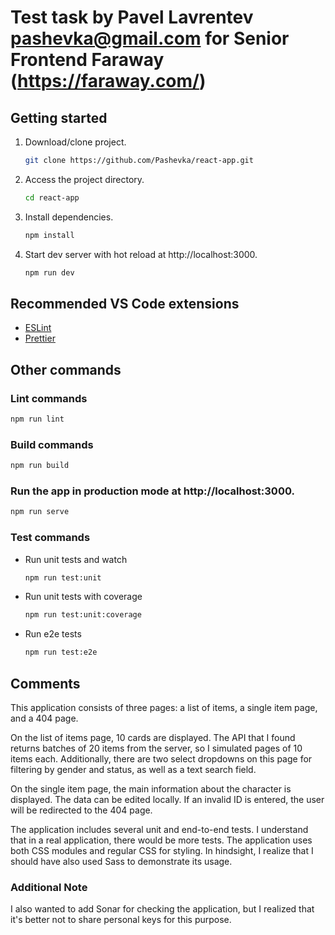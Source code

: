 # Test task by Pavel Lavrentev pashevka@gmail.com for Senior Frontend Faraway (https://faraway.com/) 

## Getting started

1. Download/clone project.

   ```bash
   git clone https://github.com/Pashevka/react-app.git
   ```

2. Access the project directory.

   ```bash
   cd react-app
   ```

4. Install dependencies.

   ```bash
   npm install
   ```

5. Start dev server with hot reload at http://localhost:3000.
   ```bash
   npm run dev
   ```

## Recommended VS Code extensions

- [ESLint](https://marketplace.visualstudio.com/items?itemName=dbaeumer.vscode-eslint)
- [Prettier](https://marketplace.visualstudio.com/items?itemName=esbenp.prettier-vscode)

## Other commands

### Lint commands

```bash
npm run lint
```

### Build commands

```bash
npm run build
```

### Run the app in production mode at http://localhost:3000.

```bash
npm run serve
```

### Test commands

- Run unit tests and watch
  ```bash
  npm run test:unit
  ```
- Run unit tests with coverage
  ```bash
  npm run test:unit:coverage
  ```
- Run e2e tests
  ```bash
  npm run test:e2e
  ```

## Comments
This application consists of three pages: a list of items, a single item page, and a 404 page.

On the list of items page, 10 cards are displayed. The API that I found returns batches of 20 items from the server, so I simulated pages of 10 items each. Additionally, there are two select dropdowns on this page for filtering by gender and status, as well as a text search field.

On the single item page, the main information about the character is displayed. The data can be edited locally. If an invalid ID is entered, the user will be redirected to the 404 page.

The application includes several unit and end-to-end tests. I understand that in a real application, there would be more tests. The application uses both CSS modules and regular CSS for styling. In hindsight, I realize that I should have also used Sass to demonstrate its usage.

### Additional Note
I also wanted to add Sonar for checking the application, but I realized that it's better not to share personal keys for this purpose.